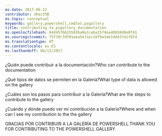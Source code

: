 ```yaml
---
ms.date: 2017-06-12
contributor: JKeithB
ms.topic: conceptual
keywords: gallery,powershell,cmdlet,psgallery
title: contributing_to_psgallery_documentation
ms.openlocfilehash: 64d4576625503ba0e1ce6a157dea48b58d9e0f41
ms.sourcegitcommit: 75f70c7df01eea5e7a2c16f9a3ab1dd437a1f8fd
ms.translationtype: HT
ms.contentlocale: es-ES
ms.lasthandoff: 06/12/2017
---
```

<span data-ttu-id="97f83-103">¿Quién puede contribuir a la documentación?</span><span class="sxs-lookup"><span data-stu-id="97f83-103">Who can contribute to the documentation</span></span>

<span data-ttu-id="97f83-104">¿Qué tipos de datos se permiten en la Galería?</span><span class="sxs-lookup"><span data-stu-id="97f83-104">What type of data is allowed on the gallery</span></span>

<span data-ttu-id="97f83-105">¿Cuáles son los pasos para contribuir a la Galería?</span><span class="sxs-lookup"><span data-stu-id="97f83-105">What are the steps to contribute to the gallery</span></span>

<span data-ttu-id="97f83-106">¿Cuándo y dónde puedo ver mi contribución a la Galería?</span><span class="sxs-lookup"><span data-stu-id="97f83-106">Where and when can I see my contribution to the the gallery</span></span>

<span data-ttu-id="97f83-107">GRACIAS POR CONTRIBUIR A LA GALERÍA DE POWERSHELL.</span><span class="sxs-lookup"><span data-stu-id="97f83-107">THANK YOU FOR CONTRIBUTING TO THE POWERSHELL GALLERY.</span></span>

